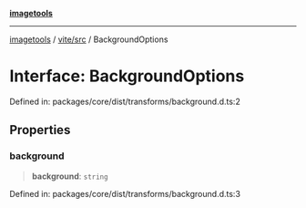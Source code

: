 [**imagetools**](../../../README.md)

***

[imagetools](../../../modules.md) / [vite/src](../README.md) / BackgroundOptions

# Interface: BackgroundOptions

Defined in: packages/core/dist/transforms/background.d.ts:2

## Properties

### background

> **background**: `string`

Defined in: packages/core/dist/transforms/background.d.ts:3
